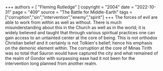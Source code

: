 +++
authors = [
  "Fleming Rutledge"
]
copyright = "2004"
date = "2022-10-31"
page = "409"
source = "The Battle for Middle-Earth"
tags = ["corruption","sin","intervention","enemy","spirit"]
+++
The forces of evil are able to work from within as well as without. There is much misunderstanding about this in the Church as well as in the world; it is widely believed and taught that through various spiritual practices one can gain access to an untainted center at the core of being. This is not orthodox Christian belief and it certainly is not Tolkien's belief; hence his emphasis on the demonic element within. The corruption at the core of Minas Tirith was so total that Sauron would have captured the city and what remained of the realm of Gondor with surpassing ease had it not been for the intervention long planned from another realm.
